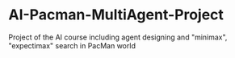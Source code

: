 # AI-Pacman-MultiAgent-Project
Project of the AI course including agent designing and "minimax", "expectimax" search in PacMan world
